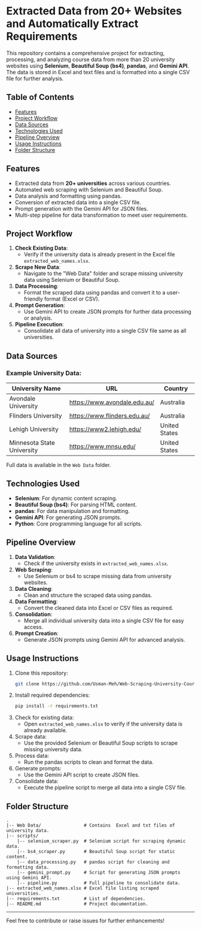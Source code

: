 #  Extracted Data from 20+ Websites and Automatically Extract Requirements

This repository contains a comprehensive project for extracting, processing, and analyzing course data from more than 20 university websites using **Selenium**, **Beautiful Soup (bs4)**, **pandas**, and **Gemini API**. The data is stored in Excel and text files and is formatted into a single CSV file for further analysis.

## Table of Contents
- [Features](#features)
- [Project Workflow](#project-workflow)
- [Data Sources](#data-sources)
- [Technologies Used](#technologies-used)
- [Pipeline Overview](#pipeline-overview)
- [Usage Instructions](#usage-instructions)
- [Folder Structure](#folder-structure)

## Features
- Extracted data from **20+ universities** across various countries.
- Automated web scraping with Selenium and Beautiful Soup.
- Data analysis and formatting using pandas.
- Conversion of extracted data into a single CSV file.
- Prompt generation with the Gemini API for JSON files.
- Multi-step pipeline for data transformation to meet user requirements.

## Project Workflow
1. **Check Existing Data**:
   - Verify if the university data is already present in the Excel file `extracted_web_names.xlsx`.
2. **Scrape New Data**:
   - Navigate to the "Web Data" folder and scrape missing university data using Selenium or Beautiful Soup.
3. **Data Processing**:
   - Format the scraped data using pandas and convert it to a user-friendly format (Excel or CSV).
4. **Prompt Generation**:
   - Use Gemini API to create JSON prompts for further data processing or analysis.
5. **Pipeline Execution**:
   - Consolidate all data of university  into a single CSV file same as all universities.

## Data Sources
### Example University Data:
| University Name                  | URL                                         | Country         |
|----------------------------------|---------------------------------------------|-----------------|
| Avondale University             | https://www.avondale.edu.au/                | Australia       |
| Flinders University             | https://www.flinders.edu.au/                | Australia       |
| Lehigh University               | https://www2.lehigh.edu/                    | United States   |
| Minnesota State University      | https://www.mnsu.edu/                       | United States   |

Full data is available in the `Web Data` folder.

## Technologies Used
- **Selenium**: For dynamic content scraping.
- **Beautiful Soup (bs4)**: For parsing HTML content.
- **pandas**: For data manipulation and formatting.
- **Gemini API**: For generating JSON prompts.
- **Python**: Core programming language for all scripts.

## Pipeline Overview
1. **Data Validation**:
   - Check if the university exists in `extracted_web_names.xlsx`.
2. **Web Scraping**:
   - Use Selenium or bs4 to scrape missing data from university websites.
3. **Data Cleaning**:
   - Clean and structure the scraped data using pandas.
4. **Data Formatting**:
   - Convert the cleaned data into Excel or CSV files as required.
5. **Consolidation**:
   - Merge all individual university data into a single CSV file for easy access.
6. **Prompt Creation**:
   - Generate JSON prompts using Gemini API for advanced analysis.

## Usage Instructions
1. Clone this repository:
   ```bash
   git clone https://github.com/Usman-Meh/Web-Scraping-University-Courses-Extracted-Data-from-20-Websites-Using-Selenium-and-Beautiful-Soup.git
   ```
2. Install required dependencies:
   ```bash
   pip install -r requirements.txt
   ```
3. Check for existing data:
   - Open `extracted_web_names.xlsx` to verify if the university data is already available.
4. Scrape data:
   - Use the provided Selenium or Beautiful Soup scripts to scrape missing university data.
5. Process data:
   - Run the pandas scripts to clean and format the data.
6. Generate prompts:
   - Use the Gemini API script to create JSON files.
7. Consolidate data:
   - Execute the pipeline script to merge all data into a single CSV file.

## Folder Structure
```
.
|-- Web Data/                # Contains  Excel and txt files of university data.
|-- scripts/
    |-- selenium_scraper.py  # Selenium script for scraping dynamic data.
    |-- bs4_scraper.py       # Beautiful Soup script for static content.
    |-- data_processing.py   # pandas script for cleaning and formatting data.
    |-- gemini_prompt.py     # Script for generating JSON prompts using Gemini API.
    |-- pipeline.py          # Full pipeline to consolidate data.
|-- extracted_web_names.xlsx # Excel file listing scraped universities.
|-- requirements.txt         # List of dependencies.
|-- README.md                # Project documentation.
```

---
Feel free to contribute or raise issues for further enhancements!

